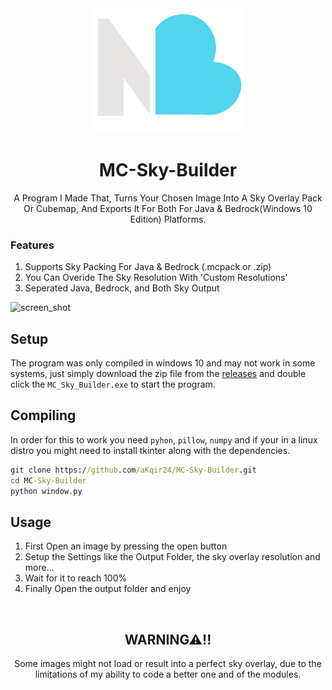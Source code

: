 
<div align="center"><img src="resource/icon.png" height="200" ></img>
<h1>MC-Sky-Builder</h1>
<d>A Program I Made That, Turns Your Chosen Image Into A Sky Overlay Pack Or Cubemap, And Exports It For Both For Java & Bedrock(Windows 10 Edition) Platforms.</d>
</div>

<h3> Features </h3>
<ol>
    <li> Supports Sky Packing For Java & Bedrock (.mcpack or .zip) </li>
    <li> You Can Overide The Sky Resolution With 'Custom Resolutions' </li> 
    <li> Seperated Java, Bedrock, and Both Sky Output </li>
</ol>

![screen_shot](https://github.com/user-attachments/assets/76a35f6f-4f3d-43c9-b303-d3cb28388ac6)

## Setup
The program was only compiled in windows 10 and may not work in some systems, just simply download the zip file from the [releases](https://github.com/aKqir24/MC-Sky-Builder/releases) and double click the `MC_Sky_Builder.exe` to start the program.
## Compiling
In order for this to work you need `pyhon`, `pillow`, `numpy` and if your in a linux distro you might need to install tkinter along with the dependencies.


````cmd
git clone https://github.com/aKqir24/MC-Sky-Builder.git
cd MC-Sky-Builder
python window.py
````

## Usage
1. First Open an image by pressing the open button
2. Setup the Settings like the Output Folder, the sky overlay resolution and more...
3. Wait for it to reach 100%
4. Finally Open the output folder and enjoy

<br>
<div align="center">
<h2>WARNING⚠!!</h2>
<d>Some images might not load or result into a perfect sky overlay, due to the limitations of my ability to code a better one and of the modules.</d>
</div>

